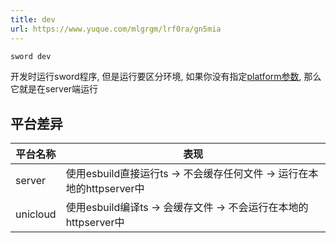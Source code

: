 ```yaml
---
title: dev
url: https://www.yuque.com/mlgrgm/lrf0ra/gn5mia
---
```


```bash
sword dev
```

开发时运行sword程序, 但是运行要区分环境, 如果你没有指定[platform参数](../配置/命令行配置.md), 那么它就是在server端运行 <a name="KbqqH"></a>

## 平台差异

| 平台名称 | 表现 |
| --- | --- |
| server | 使用esbuild直接运行ts -> 不会缓存任何文件 -> 运行在本地的httpserver中 |
| unicloud | 使用esbuild编译ts -> 会缓存文件 -> 不会运行在本地的httpserver中 |
